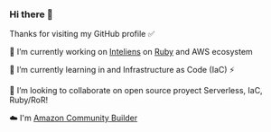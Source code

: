 ### Hi there 👋

Thanks for visiting my GitHub profile ✅ 

🔭 I’m currently working on [Inteliens](https://www.inteliens.com/) on [Ruby](https://www.ruby-lang.org/) and AWS ecosystem 

🌱 I’m currently learning in and Infrastructure as Code (IaC) ⚡ 

🚀 I’m looking to collaborate on open source proyect Serverless, IaC, Ruby/RoR!

☁️  I'm [Amazon Community Builder](https://aws.amazon.com/es/developer/community/community-builders/) 

<!--
**olcortesb/olcortesb** is a ✨ _special_ ✨ repository because its `README.md` (this file) appears on your GitHub profile.

Here are some ideas to get you started:

- 🔭 I’m currently working on [inteliens](https://www.inteliens.com/)
- 🌱 I’m currently learning ...
- 👯 I’m looking to collaborate on ...
- 🤔 I’m looking for help with ...
- 💬 Ask me about ...
- 📫 How to reach me: ...
- 😄 Pronouns: ...
- ⚡ Fun fact: ...
-->
